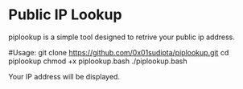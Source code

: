 # Public IP Lookup
piplookup is a simple tool designed to retrive your public ip address.

#Usage:
    git clone https://github.com/0x01sudipta/piplookup.git
    cd piplookup
    chmod +x piplookup.bash
    ./piplookup.bash

Your IP address will be displayed.
